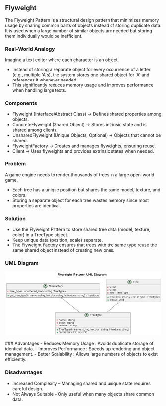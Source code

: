 ## Flyweight

The Flyweight Pattern is a structural design pattern that minimizes memory usage by sharing common parts of objects instead of storing duplicate data. It is used when a large number of similar objects are needed but storing them individually would be inefficient.

### Real-World Analogy
Imagine a text editor where each character is an object.

- Instead of storing a separate object for every occurrence of a letter (e.g., multiple 'A's), the system stores one shared object for 'A' and references it whenever needed.
- This significantly reduces memory usage and improves performance when handling large texts.

### Components

- Flyweight (Interface/Abstract Class) → Defines shared properties among objects.
- ConcreteFlyweight (Shared Object) → Stores intrinsic state and is shared among clients.
- UnsharedFlyweight (Unique Objects, Optional) → Objects that cannot be shared.
- FlyweightFactory → Creates and manages flyweights, ensuring reuse.
- Client → Uses flyweights and provides extrinsic states when needed.

### Problem
A game engine needs to render thousands of trees in a large open-world game.

- Each tree has a unique position but shares the same model, texture, and colors.
- Storing a separate object for each tree wastes memory since most properties are identical.

### Solution

- Use the Flyweight Pattern to store shared tree data (model, texture, color) in a TreeType object.
- Keep unique data (position, scale) separate.
- The Flyweight Factory ensures that trees with the same type reuse the same shared object instead of creating new ones.

### UML Diagram

<p align="center">
  <img src="../../out/Structural_Design_Pattern/Flyweight/flyweight/flyweight.png">
</p>
### Advantages
- Reduces Memory Usage : Avoids duplicate storage of identical data.
- Improves Performance : Speeds up rendering and object management.
- Better Scalability : Allows large numbers of objects to exist efficiently.

### Disadvantages
- Increased Complexity – Managing shared and unique state requires careful design.
- Not Always Suitable – Only useful when many objects share common data.